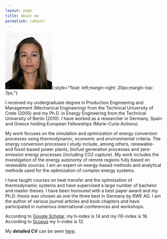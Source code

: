 ```yaml
---
layout: page
title: About me
permalink: /about/
---
```


![Fontina Petrakopoulou](/files/fontina_profile.jpg){:style="float: left;margin-right: 20px;margin-top: 7px;"}

I received my undergraduate degree in Production Engineering and Management
(Mechanical Engineering) from the Technical University of Crete (2005) and my Ph.D. in
Energy Engineering from the Technical University of Berlin (2010).
I have worked as a researcher in Germany,
Spain and Greece holding European Fellowships (Marie-Curie Actions).

My work focuses on the simulation and optimization of energy conversion processes
using thermodynamic, economic and environmental criteria. The energy conversion
processes I study include, among others, renewable- and fossil-based power plants,
biofuel generation processes and zero-emission energy processes
(including CO2 capture). My work includes the investigation of the
energy autonomy of remote regions fully based on renewable sources.
I am an expert on exergy-based methods and analytical methods used
for the optimization of complex energy systems.

I have taught courses on heat transfer and the optimization of thermodynamic
systems and have supervised a large number of bachelor and master theses.
I have been honoured with a best paper award and my Ph.D. thesis was chosen
as one the three best in Germany by RWE AG. I am the author of various journal
articles and book chapters and have participated in numerous international
conferences and workshops.

According to [Google Scholar](https://scholar.google.gr/citations?user=LLgloUsAAAAJ&hl=en), my h-index is 14 and my i10-index is 18. According to [Scopus](https://www.scopus.com/authid/detail.uri?authorId=36158603700) my h-index is 12.

My **detailed CV** can be seen [here](/files/CurriculumVitae_Petrakopoulou.pdf).

